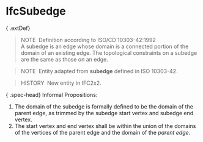 IfcSubedge
==========

{ .extDef}
> NOTE&nbsp; Definition according to ISO/CD 10303-42:1992  
> A subedge is an edge whose domain is a connected portion of the domain of an existing edge. The topological constraints on a subedge are the same as those on an edge.

> NOTE&nbsp; Entity adapted from **subedge** defined in ISO 10303-42.

> HISTORY&nbsp; New entity in IFC2x2.

{ .spec-head}
Informal Propositions:

1. The domain of the subedge is formally defined to be the domain of the parent edge, as trimmed by the subedge start vertex and subedge end vertex.
2. The start vertex and end vertex shall be within the union of the domains of the vertices of the parent edge and the domain of the _parent edge_.
